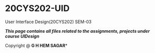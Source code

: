 # 20CYS202-UID
User Interface Design(20CYS202) SEM-03

***This page contains all files related to the assignments, projects under course UIDesign***

Copyright @ **G H HEM SAGAR***
